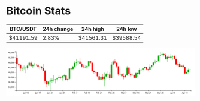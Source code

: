 # Bitcoin Stats

BTC/USDT|24h change|24h high|24h low|
|---|---|---|---|
|$41191.59|2.83%|$41561.31|$39588.54|

<img src="./chart.svg">
